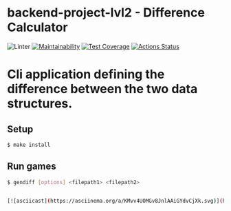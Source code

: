 # backend-project-lvl2 - Difference Calculator

![Linter](https://github.com/Grigorevv/backend-project-lvl2/workflows/Linter/badge.svg)
[![Maintainability](https://api.codeclimate.com/v1/badges/774ca70f140ba49cff93/maintainability)](https://codeclimate.com/github/Grigorevv/backend-project-level2/maintainability)
[![Test Coverage](https://api.codeclimate.com/v1/badges/774ca70f140ba49cff93/test_coverage)](https://codeclimate.com/github/Grigorevv/backend-project-level2/test_coverage)
[![Actions Status](https://github.com/Grigorevv/backend-project-level2/workflows/hexlet-check/badge.svg)](https://github.com/Grigorevv/backend-project-level2/actions)

# Cli application defining the difference between the two data structures.

## Setup

```sh
$ make install
```

## Run games

```sh
$ gendiff [options] <filepath1> <filepath2>


[![asciicast](https://asciinema.org/a/KMvv4UOMGv8JnlAAiGYdvCjXk.svg)](https://asciinema.org/a/KMvv4UOMGv8JnlAAiGYdvCjXk)



